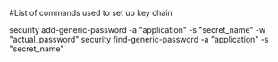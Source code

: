 #List of commands used to set up key chain 

security add-generic-password -a "application" -s "secret_name" -w "actual_password"
security find-generic-password -a "application" -s "secret_name"
